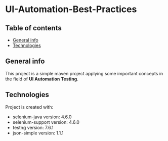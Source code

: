 # UI-Automation-Best-Practices
## Table of contents
* [General info](#general-info)
* [Technologies](#technologies)
## General info
This project is a simple maven project applying some important concepts in the field of **UI Automation Testing**.
## Technologies
Project is created with:
* selenium-java version: 4.6.0
* selenium-support version: 4.6.0
* testng version: 7.6.1
* json-simple version: 1.1.1
